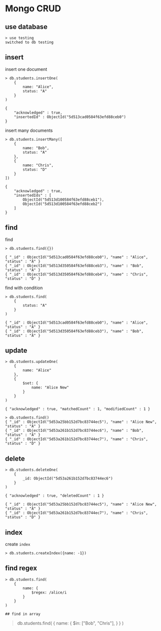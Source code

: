 # Mongo CRUD

## use database

```
> use testing
switched to db testing
```

## insert

insert one document

```
> db.students.insertOne(
    {
        name: "Alice",
        status: "A"
    }
)

{
    "acknowledged" : true,
    "insertedId" : ObjectId("5d513cad0584f63efd88ceb0")
}
```

insert many documents

```
> db.students.insertMany([
    {
        name: "Bob",
        status: "A"
    },
    {
        name: "Chris",
        status: "D"
    }
])

{
    "acknowledged" : true,
    "insertedIds" : [
        ObjectId("5d513d100584f63efd88ceb1"),
        ObjectId("5d513d100584f63efd88ceb2")
    ]
}
```

## find

find

```
> db.students.find({})

{ "_id" : ObjectId("5d513cad0584f63efd88ceb0"), "name" : "Alice", "status" : "A" }
{ "_id" : ObjectId("5d513d350584f63efd88ceb3"), "name" : "Bob", "status" : "A" }
{ "_id" : ObjectId("5d513d350584f63efd88ceb4"), "name" : "Chris", "status" : "D" }
```

find with condition
```
> db.students.find(
    {
        status: "A"
    }
)

{ "_id" : ObjectId("5d513cad0584f63efd88ceb0"), "name" : "Alice", "status" : "A" }
{ "_id" : ObjectId("5d513d350584f63efd88ceb3"), "name" : "Bob", "status" : "A" }
```

## update

```
> db.students.updateOne(
    {
        name: "Alice"
    },
    {
        $set: {
            name: "Alice New"
        }
    }
)

{ "acknowledged" : true, "matchedCount" : 1, "modifiedCount" : 1 }
```

```
> db.students.find()
{ "_id" : ObjectId("5d53a25bb152d7bc83744ec5"), "name" : "Alice New", "status" : "A" }
{ "_id" : ObjectId("5d53a261b152d7bc83744ec6"), "name" : "Bob", "status" : "A" }
{ "_id" : ObjectId("5d53a261b152d7bc83744ec7"), "name" : "Chris", "status" : "D" }
```

## delete

```
> db.students.deleteOne(
    {
        _id: ObjectId("5d53a261b152d7bc83744ec6")
    }
)

{ "acknowledged" : true, "deletedCount" : 1 }
```

```
{ "_id" : ObjectId("5d53a25bb152d7bc83744ec5"), "name" : "Alice New", "status" : "A" }
{ "_id" : ObjectId("5d53a261b152d7bc83744ec7"), "name" : "Chris", "status" : "D" }
```

## index

create `index`

```
> db.students.createIndex({name: -1})
```

## find regex

```
> db.students.find(
    {
        name: {
            $regex: /alice/i
        }
    }
)

## find in array

```
> db.students.find(
    {
        name: {
            $in: ["Bob", "Chris"],
        }
    }
)
